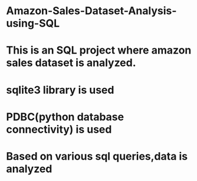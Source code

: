 # Amazon-Sales-Dataset-Analysis-using-SQL

# This is an SQL project where amazon sales dataset is analyzed.
# sqlite3 library is used
# PDBC(python database connectivity) is used
# Based on various sql queries,data is analyzed
